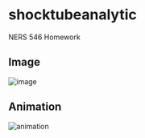 # shocktubeanalytic
NERS 546 Homework

## Image
![image](https://raw.githubusercontent.com/agtumulak/shocktubeanalytic/master/Animation/Time%20030.png)

## Animation
![animation](https://raw.githubusercontent.com/agtumulak/shocktubeanalytic/master/Animation/Animated%20Gif.gif)
